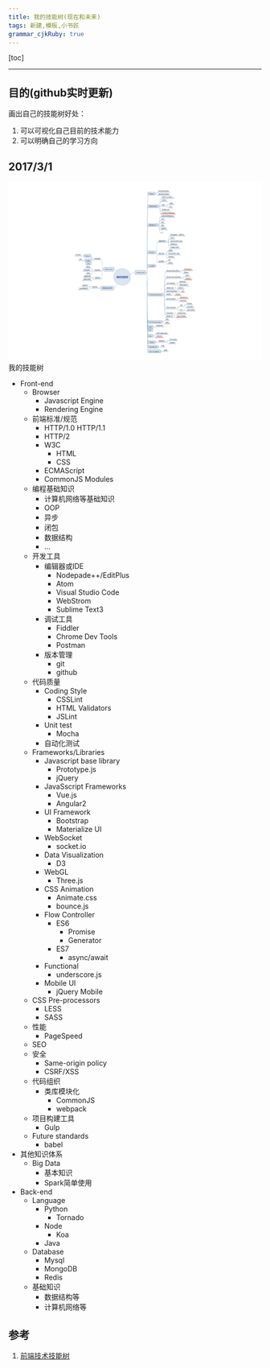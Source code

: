 ```yaml
---
title: 我的技能树(现在和未来)
tags: 新建,模板,小书匠
grammar_cjkRuby: true
---
```

[toc]

---
## 目的(github实时更新)
画出自己的技能树好处：
1. 可以可视化自己目前的技术能力
2. 可以明确自己的学习方向


## 2017/3/1
![enter description here][1]
我的技能树
-	Front-end
	-	Browser
		-	Javascript Engine
		-	Rendering Engine
	-	前端标准/规范
		-	HTTP/1.0 HTTP/1.1
		-	HTTP/2
		-	W3C
			-	HTML
			-	CSS
		-	ECMAScript
		-	CommonJS Modules
	-	编程基础知识
		-	计算机网络等基础知识
		-	OOP
		-	异步
		-	闭包
		-	数据结构
		-	...
	-	开发工具
		-	编辑器或IDE
			-	Nodepade++/EditPlus
			-	Atom
			-	Visual Studio Code
			-	WebStrom
			-	Sublime Text3
		-	调试工具
			-	Fiddler
			-	Chrome Dev Tools
			-	Postman
		-	版本管理
			-	git
			-	github
	-	代码质量
		-	Coding Style
			-	CSSLint
			-	HTML Validators
			-	JSLint
		-	Unit test
			-	Mocha
		-	自动化测试
	-	Frameworks/Libraries
		-	Javascript base library
			-	Prototype.js
			-	jQuery
		-	JavaSscript Frameworks
			-	Vue.js
			-	Angular2
		-	UI Framework
			-	Bootstrap
			-	Materialize UI
		-	WebSocket
			-	socket.io
		-	Data Visualization
			-	D3
		-	WebGL
			-	Three.js
		-	CSS Animation
			-	Animate.css
			-	bounce.js
		-	Flow Controller
			-	ES6
				-	Promise
				-	Generator
			-	ES7
				-	async/await
		-	Functional
			-	underscore.js
		-	Mobile UI
			-	jQuery Mobile
	-	CSS Pre-processors
		-	LESS
		-	SASS
	-	性能
		-	PageSpeed
	-	SEO
	-	安全
		-	Same-origin policy
		-	CSRF/XSS
	-	代码组织
		-	类库模块化
			-	CommonJS
			-	webpack
	-	项目构建工具
		-	Gulp
	-	Future standards
		-	babel
-	其他知识体系
	-	Big Data
		-	基本知识
		-	Spark简单使用
-	Back-end
	-	Language
		-	Python
			-	Tornado
		-	Node
			-	Koa
		-	Java
	-	Database
		-	Mysql
		-	MongoDB
		-	Redis
	-	基础知识
		-	数据结构等
		-	计算机网络等



## 参考
1. [前端技术技能树](https://github.com/JacksonTian/fks)


  [1]: ./images/17-3-1.jpg "0001.jpg"
